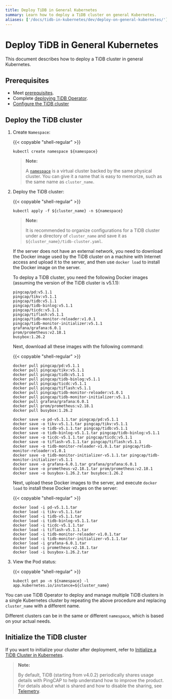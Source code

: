 ```yaml
---
title: Deploy TiDB in General Kubernetes
summary: Learn how to deploy a TiDB cluster on general Kubernetes.
aliases: ['/docs/tidb-in-kubernetes/dev/deploy-on-general-kubernetes/']
---
```


# Deploy TiDB in General Kubernetes

This document describes how to deploy a TiDB cluster in general Kubernetes.

## Prerequisites

- Meet [prerequisites](prerequisites.md).
- Complete [deploying TiDB Operator](deploy-tidb-operator.md).
- [Configure the TiDB cluster](configure-a-tidb-cluster.md)

## Deploy the TiDB cluster

1. Create `Namespace`:

    {{< copyable "shell-regular" >}}

    ``` shell
    kubectl create namespace ${namespace}
    ```

    > **Note:**
    >
    > A [`namespace`](https://kubernetes.io/docs/concepts/overview/working-with-objects/namespaces/) is a virtual cluster backed by the same physical cluster. You can give it a name that is easy to memorize, such as the same name as `cluster_name`.

2. Deploy the TiDB cluster:

    {{< copyable "shell-regular" >}}

    ``` shell
    kubectl apply -f ${cluster_name} -n ${namespace}
    ```

    > **Note:**
    >
    > It is recommended to organize configurations for a TiDB cluster under a directory of `cluster_name` and save it as `${cluster_name}/tidb-cluster.yaml`.

    If the server does not have an external network, you need to download the Docker image used by the TiDB cluster on a machine with Internet access and upload it to the server, and then use `docker load` to install the Docker image on the server.

    To deploy a TiDB cluster, you need the following Docker images (assuming the version of the TiDB cluster is v5.1.1):

    ```shell
    pingcap/pd:v5.1.1
    pingcap/tikv:v5.1.1
    pingcap/tidb:v5.1.1
    pingcap/tidb-binlog:v5.1.1
    pingcap/ticdc:v5.1.1
    pingcap/tiflash:v5.1.1
    pingcap/tidb-monitor-reloader:v1.0.1
    pingcap/tidb-monitor-initializer:v5.1.1
    grafana/grafana:6.0.1
    prom/prometheus:v2.18.1
    busybox:1.26.2
    ```

    Next, download all these images with the following command:

    {{< copyable "shell-regular" >}}

    ```shell
    docker pull pingcap/pd:v5.1.1
    docker pull pingcap/tikv:v5.1.1
    docker pull pingcap/tidb:v5.1.1
    docker pull pingcap/tidb-binlog:v5.1.1
    docker pull pingcap/ticdc:v5.1.1
    docker pull pingcap/tiflash:v5.1.1
    docker pull pingcap/tidb-monitor-reloader:v1.0.1
    docker pull pingcap/tidb-monitor-initializer:v5.1.1
    docker pull grafana/grafana:6.0.1
    docker pull prom/prometheus:v2.18.1
    docker pull busybox:1.26.2

    docker save -o pd-v5.1.1.tar pingcap/pd:v5.1.1
    docker save -o tikv-v5.1.1.tar pingcap/tikv:v5.1.1
    docker save -o tidb-v5.1.1.tar pingcap/tidb:v5.1.1
    docker save -o tidb-binlog-v5.1.1.tar pingcap/tidb-binlog:v5.1.1
    docker save -o ticdc-v5.1.1.tar pingcap/ticdc:v5.1.1
    docker save -o tiflash-v5.1.1.tar pingcap/tiflash:v5.1.1
    docker save -o tidb-monitor-reloader-v1.0.1.tar pingcap/tidb-monitor-reloader:v1.0.1
    docker save -o tidb-monitor-initializer-v5.1.1.tar pingcap/tidb-monitor-initializer:v5.1.1
    docker save -o grafana-6.0.1.tar grafana/grafana:6.0.1
    docker save -o prometheus-v2.18.1.tar prom/prometheus:v2.18.1
    docker save -o busybox-1.26.2.tar busybox:1.26.2
    ```

    Next, upload these Docker images to the server, and execute `docker load` to install these Docker images on the server:

    {{< copyable "shell-regular" >}}

    ```shell
    docker load -i pd-v5.1.1.tar
    docker load -i tikv-v5.1.1.tar
    docker load -i tidb-v5.1.1.tar
    docker load -i tidb-binlog-v5.1.1.tar
    docker load -i ticdc-v5.1.1.tar
    docker load -i tiflash-v5.1.1.tar
    docker load -i tidb-monitor-reloader-v1.0.1.tar
    docker load -i tidb-monitor-initializer-v5.1.1.tar
    docker load -i grafana-6.0.1.tar
    docker load -i prometheus-v2.18.1.tar
    docker load -i busybox-1.26.2.tar
    ```

3. View the Pod status:

    {{< copyable "shell-regular" >}}

    ``` shell
    kubectl get po -n ${namespace} -l app.kubernetes.io/instance=${cluster_name}
    ```

You can use TiDB Operator to deploy and manage multiple TiDB clusters in a single Kubernetes cluster by repeating the above procedure and replacing `cluster_name` with a different name.

Different clusters can be in the same or different `namespace`, which is based on your actual needs.

## Initialize the TiDB cluster

If you want to initialize your cluster after deployment, refer to [Initialize a TiDB Cluster in Kubernetes](initialize-a-cluster.md).

> **Note:**
>
> By default, TiDB (starting from v4.0.2) periodically shares usage details with PingCAP to help understand how to improve the product. For details about what is shared and how to disable the sharing, see [Telemetry](https://docs.pingcap.com/tidb/stable/telemetry).
